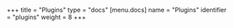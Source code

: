+++
title = "Plugins"
type = "docs"
[menu.docs]
name = "Plugins"
identifier = "plugins"
weight = 8
+++
